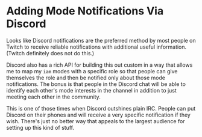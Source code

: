 # Adding Mode Notifications Via Discord

Looks like Discord notifications are the preferred method by most people
on Twitch to receive reliable notifications with additional
useful information. (Twitch definitely does not do
this.)

Discord also has a rich API for building this out custom in a way that
allows me to map my `iam` modes with a specific role so that people can
give themselves the role and then be notified only about those mode
notifications. The bonus is that people in the Discord chat will be able
to identify each other's mode interests in the channel in addition to
just meeting each other in the community.

This is one of those times when Discord outshines plain IRC. People can
put Discord on their phones and will receive a very specific
notification if they wish. There's just no better way that appeals to
the largest audience for setting up this kind of stuff.

